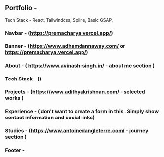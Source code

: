 ## Portfolio - 
Tech Stack - React, Tailwindcss, Spline, Basic GSAP, 
### Navbar - (https://premacharya.vercel.app/)
### Banner - (https://www.adhamdannaway.com/ or https://premacharya.vercel.app/)
### About - ( https://www.avinash-singh.in/ - about me section )
### Tech Stack - ()
### Projects - (https://www.adithyakrishnan.com/ - selected works ) 
### Experience - ( don't want to create a form in this . Simply show contact information and social links)
### Studies -  (https://www.antoinedangleterre.com/ - journey section )
### Footer - 
